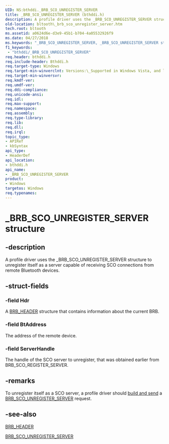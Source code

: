 ```yaml
---
UID: NS:bthddi._BRB_SCO_UNREGISTER_SERVER
title: _BRB_SCO_UNREGISTER_SERVER (bthddi.h)
description: A profile driver uses the _BRB_SCO_UNREGISTER_SERVER structure to unregister itself as a server capable of receiving SCO connections from remote Bluetooth devices.
old-location: bltooth\_brb_sco_unregister_server.htm
tech.root: bltooth
ms.assetid: a0624d6e-d3e9-45b1-b704-4a05532926f9
ms.date: 04/27/2018
ms.keywords: "_BRB_SCO_UNREGISTER_SERVER, _BRB_SCO_UNREGISTER_SERVER structure [Bluetooth Devices], bltooth._brb_sco_unregister_server, bth_structs_36fae461-b66e-42e0-8e66-a890e45abbbb.xml, bthddi/_BRB_SCO_UNREGISTER_SERVER"
f1_keywords:
 - "bthddi/_BRB_SCO_UNREGISTER_SERVER"
req.header: bthddi.h
req.include-header: Bthddi.h
req.target-type: Windows
req.target-min-winverclnt: Versions:\_Supported in Windows Vista, and later.
req.target-min-winversvr: 
req.kmdf-ver: 
req.umdf-ver: 
req.ddi-compliance: 
req.unicode-ansi: 
req.idl: 
req.max-support: 
req.namespace: 
req.assembly: 
req.type-library: 
req.lib: 
req.dll: 
req.irql: 
topic_type:
- APIRef
- kbSyntax
api_type:
- HeaderDef
api_location:
- bthddi.h
api_name:
- _BRB_SCO_UNREGISTER_SERVER
product:
- Windows
targetos: Windows
req.typenames: 
---
```


# _BRB_SCO_UNREGISTER_SERVER structure


## -description


A profile driver uses the _BRB_SCO_UNREGISTER_SERVER structure to unregister itself as a server
  capable of receiving SCO connections from remote Bluetooth devices.


## -struct-fields




### -field Hdr

A 
     <a href="https://docs.microsoft.com/windows-hardware/drivers/ddi/bthddi/ns-bthddi-_brb_header">BRB_HEADER</a> structure that contains information
     about the current BRB.


### -field BtAddress

The address of the remote device.


### -field ServerHandle

The handle of the SCO server to unregister, that was obtained earlier from
     BRB_SCO_REGISTER_SERVER.


## -remarks



To unregister itself as a SCO server, a profile driver should 
    <a href="https://docs.microsoft.com/previous-versions/ff536657(v=vs.85)">build and send</a> a 
    <a href="https://docs.microsoft.com/previous-versions/ff536630(v=vs.85)">
    BRB_SCO_UNREGISTER_SERVER</a> request.




## -see-also




<a href="https://docs.microsoft.com/windows-hardware/drivers/ddi/bthddi/ns-bthddi-_brb_header">BRB_HEADER</a>



<a href="https://docs.microsoft.com/previous-versions/ff536630(v=vs.85)">BRB_SCO_UNREGISTER_SERVER</a>
 

 

